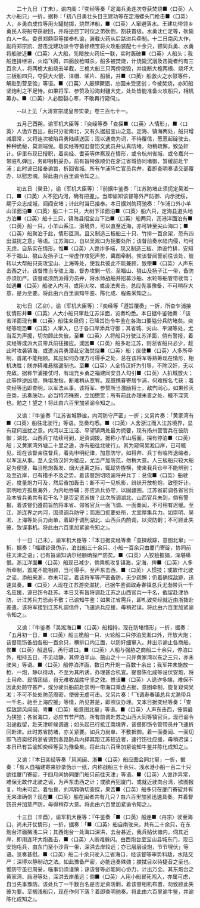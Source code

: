 <!-- { "loadSidebar": true } -->
　　二十九日（丁未），谕内阁：『奕经等奏「定海兵勇连次夺获焚烧■〈口英〉人大小船只」一折，据称：「初八日勇壮头目王建功等在定海螺头门枪击■〈口英〉人，乡勇白成位等用火罐抛掷，烧然洋船，■〈口英〉人窜避落水。王建功带领乡勇民人将船夺获驶回，并将逆目丁时仪之弟砍倒，割获首级。水勇沈仁足等，砍毙白人一名。委员郑鼎臣等接奉札谕，装载火药从后路进兵牵制。十二日南风大作，副将郑宗凯、游击沈建功派令守备徐槚宝将火攻船装配七十余只，督同兵勇、水勇将船驶近■〈口英〉人大船，先暗放火药坛一联，实时轰破■〈口英〉人船头；我船连排继进，火焰飞腾，四面放枪喊杀，船多被焚烧，计烧毙沉溺及击毙者约有三百余人，将两桅大船烧去半截，三桅大船三只两傍烧毁，并烧断大桅两根、烧坏大三板船四只，夺获大火箭、洋帽、桨片、船板，并■〈口英〉船救火之水鼓等件，解赴到营呈验」等语。■〈口英〉人屡肆獗猖，总因未受惩创；今被焚烧，亦知船坚炮利之不足恃。如果将军、参赞及沿海封疆大吏，处处皆能准备火攻船只，相机筹办，■〈口英〉人必胆裂心寒，不敢再行窥伺』。

　　--以上见「大清宣宗成皇帝实录」卷三百七十一。

　　五月己酉朔，谕军机大臣等：『奕经等奏「查探■〈口英〉人情形」，■〈口英〉人诡诈百出，船只分驶南北，又有久据招宝山之意。定海、镇海两处，船只增减靡常，又将连次被陷兵勇陆续送回；现以通商为词，不待覆信，葱葱起碇驶去。种种诡秘，莫测端倪。着奕经等照旧督饬文武员弁认真防堵，勿稍疏懈，致坠奸计。伊里布现已授职，着奕经、耆英等体察现在情形，或令杭州省城、或令嘉兴一带驻札弹压，务即相机妥办。前有旨特依顺仍在浙江省城协同堵御，暂缓前赴乍浦；此时谅已接奉谕旨，折回省城。所有乍浦阵亡官员兵弁，着即查明奏请交部覆办，以慰忠魂。将此由六百里谕令知之』。

　　初五日（癸丑），谕〔军机大臣等〕：『前据牛鉴奏：「江苏防堵止须扼定吴淞一口，■〈口英〉人不犯内河，确有把握」。当即谕知该督等外严防御、内示抚绥，期于众志成城，闾阎安堵；计此时当已接奉。本日据刘韵珂驰奏：「乍浦口外小羊山洋面泊■〈口英〉船二十二只，大树下洋面泊■〈口英〉船六只，定海县道头地方泊■〈口英〉船十三只，镇海县招宝山下泊■〈口英〉船两只，沥港洋面泊有■〈口英〉船一只。小羊山系江、浙境界，可以直至近海，亦可转至尖山海口；■〈口英〉船聚泊于此，情形叵测。且又制造三板船三十只、竹排一百余架，恐有四出滋扰之意」等语。江苏海口，自以吴淞口为扼要处所；该督前奏水陆内侵，均可无虑，自系实在情形。惟■〈口英〉人诡诈多端，现又制造三板、添设竹排，安知不于福山、狼山及扬子江一带虚作攻犯声势，冀图牵制。俟该督闻警前往该处，彼转以大帮船只突攻宝山、上海等处，使我兵彼此不能兼顾，致堕■〈口英〉人声东击西之计。该督惟当专驻上海，督办攻剿一切。至福山、狼山及扬子江一带，备防亦须加严。该督祗须酌派得力员弁，将水师战船并招募沙船、水轮等船管带驶驾；如遇■〈口英〉船驶入内河，或用火攻、或设法夹击。总应先事豫备，不可稍存大意，是为至要。将此由六百里谕知牛鉴、陈化成、程矞釆知之』。

　　初七日（乙卯），谕〔军机大臣等〕：『奕经等「遵旨覆奏」一折，所查乍浦接仗情形并■〈口英〉人大小船只窜赴江苏洋面，览奏均悉。本日据牛鉴驰奏：「该省洋面现有■〈口英〉船往来窥伺；已降旨饬令牛鉴在各海口要隘分兵防堵矣。奕经等现恐■〈口英〉人窜入，已于各口岸添兵守御；其省城、尖山、平湖等处，尤当互为声援，切勿顾此失彼。至■〈口英〉人将船只分驶江苏洋面，倘有警报，着奕经等或派大员带兵前往接应。或因■〈口英〉船多赴江苏，则浙省船只必少，趁此时攻袭镇海，或遣派兵勇潜赴定海焚烧■〈口英〉船；庶使■〈口英〉人多所牵制，首尾不能相顾。其应如何办理方可得手之处，总在该将军等熟筹现在情形，相机决胜；朕亦碍难悬揣遥制也。至■〈口英〉人全恃汉奸为引导，不除汉奸，无以克敌。据称乍浦接仗时，有现充乡勇之福建同安县人勾引■〈口英〉人扒城放火；此等悖逆凶顽，殊堪发指，断难稍从宽宥。现既携眷寄居乍浦，何难按名弋获；着奕经等迅即查明，以军法从事。该将军、参赞所当激励将士，敌忾同心。如果殄灭丑类，迅奏肤功，必当特沛殊恩，立加懋赏；所有前此办理未善之处，概不深究也。勉之！望之！将此由六百里加紧谕令知之』。

　　又谕：『牛鉴奏「江苏省城静谧，内河防守严密」一折；又另片奏：「黄家湾有■〈口英〉船往北驶行」等语。览奏均悉。■〈口英〉人舍浙江而入江苏境界，显有窥伺滋扰之意。内河以王江泾、平望镇两处最为扼要，现有扬州营官兵在彼防御；湖北、山西兵丁陆续可到，足资调拨。据称小羊山后面，探有停泊■〈口英〉船；又黄家湾外塘二十里之遥，亦有船往北驶行」。其为窥伺吴淞口岸，已可概见。现在该督亲往督兵，着先申明纪律，加意防守。如将弁、兵丁有临阵退缩者，以军法从事。至人全恃汉奸为接应，尤当严加防范，勿稍大意。人三板船只较大船足为便捷，每当枪炮轰发、烟火迷离之际，辄趁势拢横，使来我兵仓卒不能辨别；及至近岸，已有措手不及之势。着该督剀切晓谕将弁兵丁：总俟■〈口英〉船驶近，度量炮力可及，然后奋加轰击；断不可一见帆影，纷纷开放枪炮，致堕奸计。崇明地方孤悬海外，为内地唇辅；亦应派兵协守，以固疆圉。江苏省前调各省官兵及本省兵勇共有若干名？是否足资派拨？此次所调湖北、山西官兵未到，倘有警报，着该督仍遵前旨酌将本省、邻省官兵一面飞调、一面奏闻，不可稍有迟缓。至江、浙连界之内河，固须调兵防守；而海口扼要处所，尤宜厚集兵力。如崇明、吴淞、上海等处兵力尚单，着即于调到湖北、山西兵内酌调，以资防剿；不可顾此失彼，致误事机。将此由六百里加紧谕令知之』。

　　十一日（己未），谕军机大臣等：『本日据奕经等奏「查探敌踪，意图北窜」一折，据奏：「福建钞录伪示，泊战船三十余只、小船一百余只由厦门寄碇，协同前往天津之语」；已有旨谕知讷尔经额确探严防矣。■〈口英〉人狡狯披猖，深堪痛恨。浙江洋面■〈口英〉船现已减少，倘乘机攻复镇海，定海，俾■〈口英〉人多所牵制，首尾不能相顾，当可得手。至声东击西，■〈口英〉人惯技；或故作北驶之谣，添船来浙，亦未可定。着该将军等严密备防，无少疏懈；仍着确探敌踪，迅速具奏。■〈口英〉人现在江苏游奕滋扰，已据牛鉴调取寿春镇总兵尤渤带兵一千名应援，谅已饬令赴苏。本日又有旨将调赴江苏之山西官兵一千名，截留赴津协防，计江苏兵力恐尚不敷；已谕知牛鉴：如果江省需兵，即札致奕经就近由浙拨赴差遣。该将军接到江苏札调信件，飞速派兵应援，毋稍迟误。将此由六百里加紧谕令知之』。

　　又谕：『牛鉴奏「吴淞海口■〈口英〉船相持，现在防堵情形」一折，据奏：「五月初一日，■〈口英〉船三桅船一只、火轮船二只停泊吴淞口外，开放大炮；该督现饬备战各船一百余只，横排口内江面，以防奸细窜入。并出示谕止各商船，俟■〈口英〉船退后，再行进口。■〈口英〉人船与强胁之商船二十余只，停泊口外，相持五日，不见动静。其停泊羊山、蕺山之十一只并黄家湾以东之三只，亦未驶来」等语。■〈口英〉船停泊洋面，数日内开炮一百数十余出；我军并未施放一枪、一炮，静以待动，不至为其所诱，办理甚合机宜。提督陈化成等设伏安炮，将士用命、民情团结，自无难收战胜守坚之效。惟该■〈口英〉人诡诈多端，难保不因此处防守甚严，或分驶兵船前赴崇明一带海口乘虚占据，意图牵制，旋复窥伺吴淞；不可不处处防范周密，使彼无虚可击。又另片奏：「飞调寿春镇总兵尤渤带兵一千名，驰至上海应援」等情，所见甚是，即照议办理。又本日据奕经等奏：「查探敌踪风闻闽、粤■〈口英〉船意图北窜」等语。■〈口英〉人声东击西，伎俩最为狭狯；各省海口，必应节节严防。所有前调赴苏之山西大同等镇官兵，现已谕令沿途截留，赴天津听候调遣；如头起已行抵江南境界，该督即饬令管带员弁飞速折回赴津。此时苏省防堵，亦关紧要。如兵力尚单、不敷抵御，着一面奏闻、一面切即飞咨奕经将浙省调到各路防兵内择其距江苏较近者，速行饬往应援，毋稍迟误；本日已有旨谕知奕经等妥为豫备矣。将此由六百里加紧谕知牛鉴并陈化成知之』。

　　又谕：『本日奕经等奏「风闻闽、浙■〈口英〉船应图会同北窜」一折，据奏：「有人自福建寄来钞录伪示一纸，内称战船三十余只、浅水港小船一百二十只欲往厦门寄碇，于四月间协同厦门船只前往天津」等语。■〈口英〉人诡诈异常，难保无故作北驶之谣，为声东击西之计；或欲再犯厦门、或就近驶向台湾，欲图报复，均未可定。着怡良、刘鸿翱确切查探，果否■〈口英〉船多只在厦门寄碇并有无来津确信？现在■〈口英〉船在闽者共有几只？由六百里加紧迅速具奏。并着督饬员弁加意严防，毋得稍存大意。将此由六百里加紧谕令知之』。

　　十三日（辛酉），谕军机大臣等：『牛鉴奏「■〈口英〉船连■〈舟宗〉驶至海口，尚未开仗情形」一折，据奏：「■〈口英〉船自南驶来，共有二十余只，在东炮台洋面搁浅二只；其西炮台一处海口深洪，去台甚近，我兵贴伏塘内，伺其近岸，即用连环大炮轰击，■〈口英〉人断难躲闪。由西炮台至宝山县城东门，现已安炮屯兵，由东门至小沙背一带，深洪去岸较远；亦已层层设炮，节节埋伏」等语。览奏甚慰。■〈口英〉船二十余只驶入江省海口，经该督等审势料敌，水陆交严；深得以静制动之法。如此豫备严密，必能迅奏殊勋；朕拭目以待捷音之至也。惟防守虽已周妥，临事仍须谨慎；谅该督等必能同心协力，计出万全。其东炮台之黄家湾、庙港等处，深洪去岸虽远；倘■〈口英〉人用小船冒死闯入，亦属可虑，自当先事豫防。该处兵丁一千数百名是否足资防剿，着该督相机布置，勿致顾此失彼为要。至搁浅船只，现在作何下落？着即查明驰奏。将此由六百里谕牛鉴，并谕陈化成知之』。


